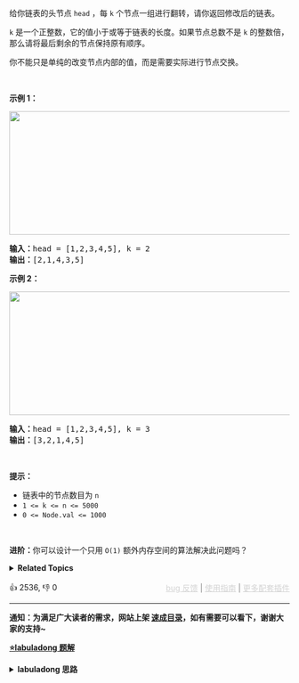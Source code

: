 <p>给你链表的头节点 <code>head</code> ，每&nbsp;<code>k</code><em>&nbsp;</em>个节点一组进行翻转，请你返回修改后的链表。</p>

<p><code>k</code> 是一个正整数，它的值小于或等于链表的长度。如果节点总数不是&nbsp;<code>k</code><em>&nbsp;</em>的整数倍，那么请将最后剩余的节点保持原有顺序。</p>

<p>你不能只是单纯的改变节点内部的值，而是需要实际进行节点交换。</p>

<p>&nbsp;</p>

<p><strong>示例 1：</strong></p> 
<img alt="" src="https://assets.leetcode.com/uploads/2020/10/03/reverse_ex1.jpg" style="width: 542px; height: 222px;" /> 
<pre>
<strong>输入：</strong>head = [1,2,3,4,5], k = 2
<strong>输出：</strong>[2,1,4,3,5]
</pre>

<p><strong>示例 2：</strong></p>

<p><img alt="" src="https://assets.leetcode.com/uploads/2020/10/03/reverse_ex2.jpg" style="width: 542px; height: 222px;" /></p>

<pre>
<strong>输入：</strong>head = [1,2,3,4,5], k = 3
<strong>输出：</strong>[3,2,1,4,5]
</pre>

<p>&nbsp;</p> 
<strong>提示：</strong>

<ul> 
 <li>链表中的节点数目为 <code>n</code></li> 
 <li><code>1 &lt;= k &lt;= n &lt;= 5000</code></li> 
 <li><code>0 &lt;= Node.val &lt;= 1000</code></li> 
</ul>

<p>&nbsp;</p>

<p><strong>进阶：</strong>你可以设计一个只用 <code>O(1)</code> 额外内存空间的算法解决此问题吗？</p>

<ul> 
</ul>

<details><summary><strong>Related Topics</strong></summary>递归 | 链表</details><br>

<div>👍 2536, 👎 0<span style='float: right;'><span style='color: gray;'><a href='https://github.com/labuladong/fucking-algorithm/issues' target='_blank' style='color: lightgray;text-decoration: underline;'>bug 反馈</a> | <a href='https://labuladong.online/algo/fname.html?fname=jb插件简介' target='_blank' style='color: lightgray;text-decoration: underline;'>使用指南</a> | <a href='https://labuladong.online/algo/' target='_blank' style='color: lightgray;text-decoration: underline;'>更多配套插件</a></span></span></div>

<div id="labuladong"><hr>

**通知：为满足广大读者的需求，网站上架 [速成目录](https://labuladong.online/algo/intro/quick-learning-plan/)，如有需要可以看下，谢谢大家的支持~**



<p><strong><a href="https://labuladong.online/algo/data-structure/reverse-linked-list-recursion/" target="_blank">⭐️labuladong 题解</a></strong></p>
<details><summary><strong>labuladong 思路</strong></summary>


<div id="labuladong_solution_zh">

## 基本思路

输入 `head`，`reverseKGroup` 函数能够把以 `head` 为头的这条链表进行翻转。

我们要充分利用这个递归函数的定义，把原问题分解成规模更小的子问题进行求解。

**1、先反转以 `head` 开头的 `k` 个元素**。

![](https://labuladong.online/algo/images/kgroup/3.jpg)

**2、将第 `k + 1` 个元素作为 `head` 递归调用 `reverseKGroup` 函数**。

![](https://labuladong.online/algo/images/kgroup/4.jpg)

**3、将上述两个过程的结果连接起来**。

![](https://labuladong.online/algo/images/kgroup/5.jpg)

最后函数递归完成之后就是这个结果，完全符合题意：

![](https://labuladong.online/algo/images/kgroup/7.jpg)

**详细题解**：
  - [单链表的花式反转方法汇总](https://labuladong.online/algo/data-structure/reverse-linked-list-recursion/)

</div>





<div id="solution">

## 解法代码



<div class="tab-panel"><div class="tab-nav">
<button data-tab-item="cpp" class="tab-nav-button btn " data-tab-group="default" onclick="switchTab(this)">cpp🤖</button>

<button data-tab-item="python" class="tab-nav-button btn " data-tab-group="default" onclick="switchTab(this)">python🤖</button>

<button data-tab-item="java" class="tab-nav-button btn active" data-tab-group="default" onclick="switchTab(this)">java🟢</button>

<button data-tab-item="go" class="tab-nav-button btn " data-tab-group="default" onclick="switchTab(this)">go🤖</button>

<button data-tab-item="javascript" class="tab-nav-button btn " data-tab-group="default" onclick="switchTab(this)">javascript🤖</button>
</div><div class="tab-content">
<div data-tab-item="cpp" class="tab-item " data-tab-group="default"><div class="highlight">

```cpp
// 注意：cpp 代码由 chatGPT🤖 根据我的 java 代码翻译。
// 本代码的正确性已通过力扣验证，如有疑问，可以对照 java 代码查看。

class Solution {
public:
    ListNode* reverseKGroup(ListNode* head, int k) {
        if (head == nullptr) return nullptr;
        // 区间 [a, b) 包含 k 个待反转元素
        ListNode *a, *b;
        a = b = head;
        for (int i = 0; i < k; i++) {
            // 不足 k 个，不需要反转，base case
            if (b == nullptr) return head;
            b = b->next;
        }
        // 反转前 k 个元素
        ListNode* newHead = reverse(a, b);
        // 递归反转后续链表并连接起来
        a->next = reverseKGroup(b, k);
        return newHead;
    }

    // 反转区间 [a, b) 的元素，注意是左闭右开
    ListNode* reverse(ListNode* a, ListNode* b) {
        ListNode *pre, *cur, *nxt;
        pre = nullptr;
        cur = a;
        nxt = a;
        // while 终止的条件改一下就行了
        while (cur != b) {
            nxt = cur->next;
            cur->next = pre;
            pre = cur;
            cur = nxt;
        }
        // 返回反转后的头结点
        return pre;
    }
};
```

</div></div>

<div data-tab-item="python" class="tab-item " data-tab-group="default"><div class="highlight">

```python
# 注意：python 代码由 chatGPT🤖 根据我的 java 代码翻译。
# 本代码的正确性已通过力扣验证，如有疑问，可以对照 java 代码查看。

class Solution:
    def reverseKGroup(self, head: ListNode, k: int) -> ListNode:
        if head is None:
            return None
        # 区间 [a, b) 包含 k 个待反转元素
        a = b = head
        for i in range(k):
            # 不足 k 个，不需要反转，base case
            if b is None:
                return head
            b = b.next
        # 反转前 k 个元素
        newHead = self.reverse(a, b)
        # 递归反转后续链表并连接起来
        a.next = self.reverseKGroup(b, k) # <extend up -90>![](https://labuladong.online/algo/images/kgroup/6.jpg) #
        return newHead

    # 反转区间 [a, b) 的元素，注意是左闭右开
    def reverse(self, a: ListNode, b: ListNode) -> ListNode: # <extend up -300>![](https://labuladong.online/algo/images/kgroup/8.gif) #
        pre = None
        cur = a
        nxt = a
        # while 终止的条件改一下就行了
        while cur != b:
            nxt = cur.next
            cur.next = pre
            pre = cur
            cur = nxt
        # 返回反转后的头结点
        return pre
```

</div></div>

<div data-tab-item="java" class="tab-item active" data-tab-group="default"><div class="highlight">

```java
class Solution {
    public ListNode reverseKGroup(ListNode head, int k) {
        if (head == null) return null;
        // 区间 [a, b) 包含 k 个待反转元素
        ListNode a, b;
        a = b = head;
        for (int i = 0; i < k; i++) {
            // 不足 k 个，不需要反转，base case
            if (b == null) return head;
            b = b.next;
        }
        // 反转前 k 个元素
        ListNode newHead = reverse(a, b);
        // 递归反转后续链表并连接起来
        a.next = reverseKGroup(b, k);/**<extend up -90>![](https://labuladong.online/algo/images/kgroup/6.jpg) */
        return newHead;
    }

    // 反转区间 [a, b) 的元素，注意是左闭右开
    ListNode reverse(ListNode a, ListNode b) {/**<extend up -300>![](https://labuladong.online/algo/images/kgroup/8.gif) */
        ListNode pre, cur, nxt;
        pre = null;
        cur = a;
        nxt = a;
        // while 终止的条件改一下就行了
        while (cur != b) {
            nxt = cur.next;
            cur.next = pre;
            pre = cur;
            cur = nxt;
        }
        // 返回反转后的头结点
        return pre;
    }
}
```

</div></div>

<div data-tab-item="go" class="tab-item " data-tab-group="default"><div class="highlight">

```go
// 注意：go 代码由 chatGPT🤖 根据我的 java 代码翻译。
// 本代码的正确性已通过力扣验证，如有疑问，可以对照 java 代码查看。

func reverseKGroup(head *ListNode, k int) *ListNode {
    if head == nil {
        return nil
    }
    // 区间 [a, b) 包含 k 个待反转元素
    a, b := head, head
    for i := 0; i < k; i++ {
        // 不足 k 个，不需要反转，base case
        if b == nil {
            return head
        }
        b = b.Next
    }
    // 反转前 k 个元素
    newHead := reverse(a, b)
    // 递归反转后续链表并连接起来
    a.Next = reverseKGroup(b, k)
    return newHead
}

// 反转区间 [a, b) 的元素，注意是左闭右开
func reverse(a, b *ListNode) *ListNode {
    var pre, cur, nxt *ListNode
    cur = a
    nxt = a
    // while 终止的条件改一下就行了
    for cur != b {
        nxt = cur.Next
        cur.Next = pre
        pre = cur
        cur = nxt
    }
    // 返回反转后的头结点
    return pre
}
```

</div></div>

<div data-tab-item="javascript" class="tab-item " data-tab-group="default"><div class="highlight">

```javascript
// 注意：javascript 代码由 chatGPT🤖 根据我的 java 代码翻译。
// 本代码的正确性已通过力扣验证，如有疑问，可以对照 java 代码查看。

var reverseKGroup = function(head, k) {
    if (head == null) return null;
    // 区间 [a, b) 包含 k 个待反转元素
    let a, b;
    a = b = head;
    for (let i = 0; i < k; i++) {
        // 不足 k 个，不需要反转，base case
        if (b == null) return head;
        b = b.next;
    }
    // 反转前 k 个元素
    let newHead = reverse(a, b);
    // 递归反转后续链表并连接起来
    a.next = reverseKGroup(b, k);
    return newHead;
};

// 反转区间 [a, b) 的元素，注意是左闭右开
function reverse(a, b) {
    let pre, cur, nxt;
    pre = null;
    cur = a;
    nxt = a;
    // while 终止的条件改一下就行了
    while (cur !== b) {
        nxt = cur.next;
        cur.next = pre;
        pre = cur;
        cur = nxt;
    }
    // 返回反转后的头结点
    return pre;
}
```

</div></div>
</div></div>

<hr /><details open hint-container details><summary style="font-size: medium"><strong>🥳🥳 算法可视化 🥳🥳</strong></summary><div id="data_reverse-nodes-in-k-group"  category="leetcode" ></div><div class="resizable aspect-ratio-container" style="height: 100%;">
<div id="iframe_reverse-nodes-in-k-group"></div></div>
</details><hr /><br />

</div>
</details>
</div>

